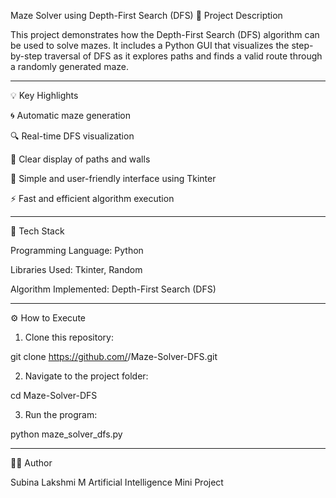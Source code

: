 Maze Solver using Depth-First Search (DFS)
📝 Project Description

This project demonstrates how the Depth-First Search (DFS) algorithm can be used to solve mazes. It includes a Python GUI that visualizes the step-by-step traversal of DFS as it explores paths and finds a valid route through a randomly generated maze.

---

💡 Key Highlights

🌀 Automatic maze generation

🔍 Real-time DFS visualization

🧱 Clear display of paths and walls

🎨 Simple and user-friendly interface using Tkinter

⚡ Fast and efficient algorithm execution



---

🧩 Tech Stack

Programming Language: Python

Libraries Used: Tkinter, Random

Algorithm Implemented: Depth-First Search (DFS)



---

⚙ How to Execute

1. Clone this repository:

git clone https://github.com/<your-username>/Maze-Solver-DFS.git


2. Navigate to the project folder:

cd Maze-Solver-DFS


3. Run the program:

python maze_solver_dfs.py


---

👩‍💻 Author

Subina Lakshmi M
Artificial Intelligence Mini Project
